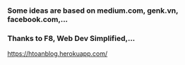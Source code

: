 ### Some ideas are based on medium.com, genk.vn, facebook.com,...
### Thanks to F8, Web Dev Simplified,...

https://htoanblog.herokuapp.com/
